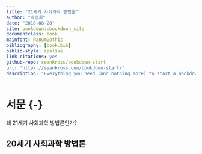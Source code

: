 ```yaml
--- 
title: "21세기 사회과학 방법론"
author: "박종희"
date: "2018-08-28"
site: bookdown::bookdown_site
documentclass: book
mainfont: NanumGothic
bibliography: [book.bib]
biblio-style: apalike
link-citations: yes
github-repo: seankross/bookdown-start
url: 'http\://seankross.com/bookdown-start/'
description: "Everything you need (and nothing more) to start a bookdown book."
---
```


# 서문 {-}
왜 21세기 사회과학 방법론인가? 

## 20세기 사회과학 방법론

